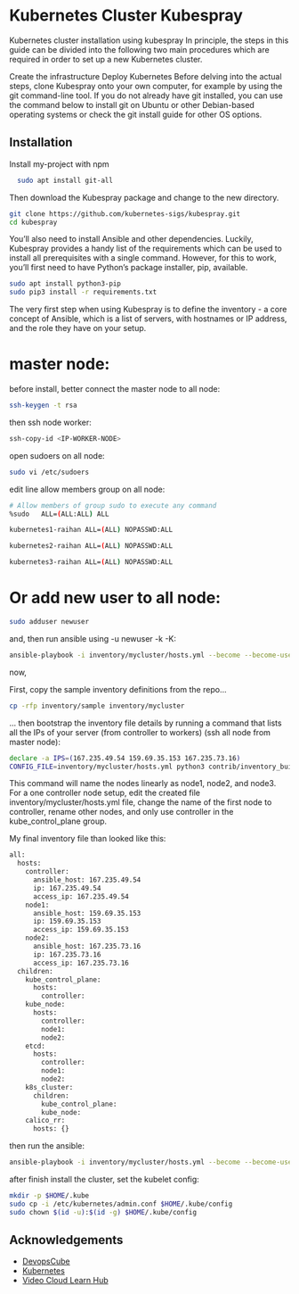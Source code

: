 
# Kubernetes Cluster Kubespray

Kubernetes cluster installation using kubespray
In principle, the steps in this guide can be divided into the following two main procedures which are required in order to set up a new Kubernetes cluster.

Create the infrastructure
Deploy Kubernetes
Before delving into the actual steps, clone Kubespray onto your own computer, for example by using the git command-line tool. If you do not already have git installed, you can use the command below to install git on Ubuntu or other Debian-based operating systems or check the git install guide for other OS options.


## Installation

Install my-project with npm

```bash
  sudo apt install git-all
```
Then download the Kubespray package and change to the new directory.
```bash
git clone https://github.com/kubernetes-sigs/kubespray.git
cd kubespray
```
You’ll also need to install Ansible and other dependencies. Luckily, Kubespray provides a handy list of the requirements which can be used to install all prerequisites with a single command. However, for this to work, you’ll first need to have Python’s package installer, pip, available.
```bash
sudo apt install python3-pip
sudo pip3 install -r requirements.txt
```
The very first step when using Kubespray is to define the inventory - a core concept of Ansible, which is a list of servers, with hostnames or IP address, and the role they have on your setup.

# master node:

before install, better connect the master node to all node:

```bash
ssh-keygen -t rsa
```

then ssh node worker:

```bash
ssh-copy-id <IP-WORKER-NODE>
```

open sudoers on all node:

```bash
sudo vi /etc/sudoers
```
edit line allow members group on all node:
```bash
# Allow members of group sudo to execute any command
%sudo   ALL=(ALL:ALL) ALL

kubernetes1-raihan ALL=(ALL) NOPASSWD:ALL

kubernetes2-raihan ALL=(ALL) NOPASSWD:ALL

kubernetes3-raihan ALL=(ALL) NOPASSWD:ALL
```
# Or add new user to all node:

```bash
sudo adduser newuser
```
and, then run ansible using -u newuser -k -K:
```bash
ansible-playbook -i inventory/mycluster/hosts.yml --become --become-user=root cluster.yml -u newuser -k -K
```

now, 

First, copy the sample inventory definitions from the repo...

```bash
cp -rfp inventory/sample inventory/mycluster
```
... then bootstrap the inventory file details by running a command that lists all the IPs of your server (from controller to workers) (ssh all node from master node):

```bash
declare -a IPS=(167.235.49.54 159.69.35.153 167.235.73.16)
CONFIG_FILE=inventory/mycluster/hosts.yml python3 contrib/inventory_builder/inventory.py ${IPS[@]}
```
This command will name the nodes linearly as node1, node2, and node3. For a one controller node setup, edit the created file inventory/mycluster/hosts.yml file, change the name of the first node to controller, rename other nodes, and only use controller in the kube_control_plane group.

My final inventory file than looked like this:

```bash
all:
  hosts:
    controller:
      ansible_host: 167.235.49.54
      ip: 167.235.49.54
      access_ip: 167.235.49.54
    node1:
      ansible_host: 159.69.35.153
      ip: 159.69.35.153
      access_ip: 159.69.35.153
    node2:
      ansible_host: 167.235.73.16
      ip: 167.235.73.16
      access_ip: 167.235.73.16
  children:
    kube_control_plane:
      hosts:
        controller:
    kube_node:
      hosts:
        controller:
        node1:
        node2:
    etcd:
      hosts:
        controller:
        node1:
        node2:
    k8s_cluster:
      children:
        kube_control_plane:
        kube_node:
    calico_rr:
      hosts: {}
```
then run the ansible:

```bash
ansible-playbook -i inventory/mycluster/hosts.yml --become --become-user=root cluster.yml
```
after finish install the cluster, set the kubelet config:

```bash
mkdir -p $HOME/.kube
sudo cp -i /etc/kubernetes/admin.conf $HOME/.kube/config
sudo chown $(id -u):$(id -g) $HOME/.kube/config
```

## Acknowledgements

 - [DevopsCube](https://devopscube.com/kubernetes-kubeconfig-file/#:~:text=A%20Kubeconfig%20is%20a%20YAML%20file%20with%20all,if%20you%20are%20using%20a%20managed%20Kubernetes%20cluster.)
 - [Kubernetes](https://kubernetes.io/docs/reference/kubectl/)
 - [Video Cloud Learn Hub](https://www.youtube.com/watch?v=9pLh2Tt1blc)

